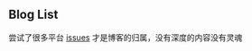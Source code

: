 ## Blog List

    
尝试了很多平台 [issues](https://github.com/bojue/Blogs/issues) 才是博客的归属，没有深度的内容没有灵魂





